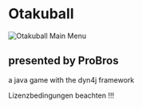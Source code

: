 # Otakuball

![Otakuball Main Menu](welcome_screen.png)

## presented by ProBros

a java game with the dyn4j framework

Lizenzbedingungen beachten !!!
